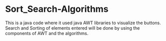# Sort_Search-Algorithms
This is a java code where it used java AWT libraries to visualize the buttons. Search and Sorting of elements entered will be done by using the components of AWT and the algorithms.
